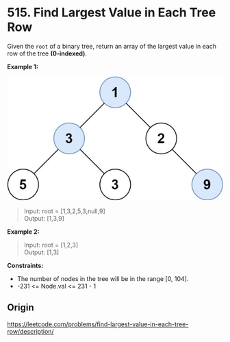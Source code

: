 # 515. Find Largest Value in Each Tree Row

Given the `root` of a binary tree, return an array of the largest value in each row of the tree **(0-indexed)**.

**Example 1:**

![input visualization](./largest_e1.jpg)

> Input: root = [1,3,2,5,3,null,9]\
> Output: [1,3,9]

**Example 2:**

> Input: root = [1,2,3]\
> Output: [1,3]

**Constraints:**

* The number of nodes in the tree will be in the range [0, 104].
* -231 <= Node.val <= 231 - 1

## Origin

<https://leetcode.com/problems/find-largest-value-in-each-tree-row/description/>
